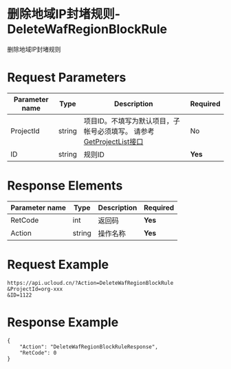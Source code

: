 # 删除地域IP封堵规则-DeleteWafRegionBlockRule

删除地域IP封堵规则

# Request Parameters
|Parameter name|Type|Description|Required|
|---|---|---|---|
|ProjectId|string|项目ID。不填写为默认项目，子帐号必须填写。 请参考[GetProjectList接口](api/summary/get_project_list)|No|
|ID|string|规则ID|**Yes**|

# Response Elements
|Parameter name|Type|Description|Required|
|---|---|---|---|
|RetCode|int|返回码|**Yes**|
|Action|string|操作名称|**Yes**|

# Request Example
```
https://api.ucloud.cn/?Action=DeleteWafRegionBlockRule
&ProjectId=org-xxx
&ID=1122
```

# Response Example
```
{
    "Action": "DeleteWafRegionBlockRuleResponse", 
    "RetCode": 0
}
```

